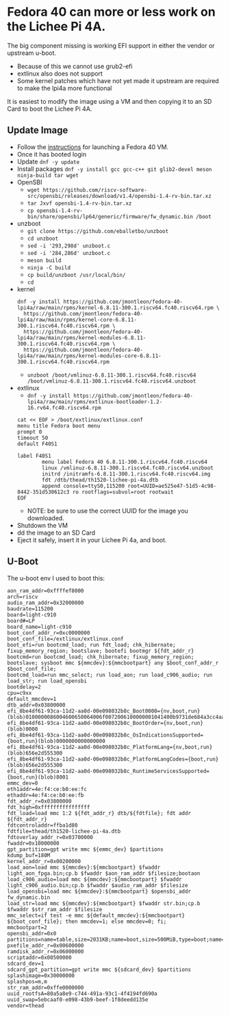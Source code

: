 # Fedora 40 can more or less work on the Lichee Pi 4A.

The big component missing is working EFI support in either the vendor or upstream u-boot.

- Because of this we cannot use grub2-efi
- extlinux also does not support
- Some kernel patches which have not yet made it upstream are required to make the lpi4a more functional

It is easiest to modify the image using a VM and then copying it to an SD Card to boot the Lichee Pi 4A.

## Update Image

- Follow the [instructions](https://fedoraproject.org/wiki/Architectures/RISC-V/Installing) for launching a Fedora 40 VM.
- Once it has booted login
- Update `dnf -y update`
- Install packages `dnf -y install gcc gcc-c++ git glib2-devel meson ninja-build tar wget`
- OpenSBI
  - `wget https://github.com/riscv-software-src/opensbi/releases/download/v1.4/opensbi-1.4-rv-bin.tar.xz`
  - `tar Jxvf opensbi-1.4-rv-bin.tar.xz`
  - `cp opensbi-1.4-rv-bin/share/opensbi/lp64/generic/firmware/fw_dynamic.bin /boot`
- unzboot 
  - `git clone https://github.com/eballetbo/unzboot`
  - `cd unzboot`
  - `sed -i '293,298d' unzboot.c`
  - `sed -i '284,286d' unzboot.c`
  - `meson build`
  - `ninja -C build`
  - `cp build/unzboot /usr/local/bin/`
  - `cd`
- kernel
  ```
  dnf -y install https://github.com/jmontleon/fedora-40-lpi4a/raw/main/rpms/kernel-6.8.11-300.1.riscv64.fc40.riscv64.rpm \
    https://github.com/jmontleon/fedora-40-lpi4a/raw/main/rpms/kernel-core-6.8.11-300.1.riscv64.fc40.riscv64.rpm \
    https://github.com/jmontleon/fedora-40-lpi4a/raw/main/rpms/kernel-modules-6.8.11-300.1.riscv64.fc40.riscv64.rpm \
    https://github.com/jmontleon/fedora-40-lpi4a/raw/main/rpms/kernel-modules-core-6.8.11-300.1.riscv64.fc40.riscv64.rpm              
  ```
  - `unzboot /boot/vmlinuz-6.8.11-300.1.riscv64.fc40.riscv64 /boot/vmlinuz-6.8.11-300.1.riscv64.fc40.riscv64.unzboot`
- extlinux
  - `dnf -y install https://github.com/jmontleon/fedora-40-lpi4a/raw/main/rpms/extlinux-bootloader-1.2-16.rv64.fc40.riscv64.rpm`
  ```
  cat << EOF > /boot/extlinux/extlinux.conf
  menu title Fedora boot menu
  prompt 0
  timeout 50
  default F40S1

  label F40S1
          menu label Fedora 40 6.8.11-300.1.riscv64.fc40.riscv64
          linux /vmlinuz-6.8.11-300.1.riscv64.fc40.riscv64.unzboot
          initrd /initramfs-6.8.11-300.1.riscv64.fc40.riscv64.img
          fdt /dtb/thead/th1520-lichee-pi-4a.dtb
          append console=ttyS0,115200 root=UUID=ae525e47-51d5-4c98-8442-351d530612c3 ro rootflags=subvol=root rootwait
  EOF
  ```
  - NOTE: be sure to use the correct UUID for the image you downloaded.
- Shutdown the VM
- dd the image to an SD Card
- Eject it safely, insert it in your Lichee Pi 4a, and boot.

## U-Boot
The u-boot env I used to boot this:
```
aon_ram_addr=0xffffef8000
arch=riscv
audio_ram_addr=0x32000000
baudrate=115200
board=light-c910
board#=LP
board_name=light-c910
boot_conf_addr_r=0xc0000000
boot_conf_file=/extlinux/extlinux.conf
boot_efi=run bootcmd_load; run fdt_load; chk_hibernate; fixup_memory_region; bootslave; bootefi bootmgr ${fdt_addr_r}
bootcmd=run bootcmd_load; chk_hibernate; fixup_memory_region; bootslave; sysboot mmc ${mmcdev}:${mmcbootpart} any $boot_conf_addr_r $boot_conf_file;
bootcmd_load=run mmc_select; run load_aon; run load_c906_audio; run load_str; run load_opensbi
bootdelay=2
cpu=c9xx
default_mmcdev=1
dtb_addr=0x03800000
efi_8be4df61-93ca-11d2-aa0d-00e098032b8c_Boot0000={nv,boot,run}(blob)0100000086004600650064006f0072006100000001041400b9731de684a3cc4aaeab82e828f3628b031a050001031a05000104012a00010000
efi_8be4df61-93ca-11d2-aa0d-00e098032b8c_BootOrder={nv,boot,run}(blob)0000
efi_8be4df61-93ca-11d2-aa0d-00e098032b8c_OsIndicationsSupported={boot,run}(blob)0000000000000000
efi_8be4df61-93ca-11d2-aa0d-00e098032b8c_PlatformLang={nv,boot,run}(blob)656e2d555300
efi_8be4df61-93ca-11d2-aa0d-00e098032b8c_PlatformLangCodes={boot,run}(blob)656e2d555300
efi_8be4df61-93ca-11d2-aa0d-00e098032b8c_RuntimeServicesSupported={boot,run}(blob)8001
emmc_dev=0
eth1addr=4e:f4:ce:b0:ee:fc
ethaddr=4e:f4:ce:b0:ee:fb
fdt_addr_r=0x03800000
fdt_high=0xffffffffffffffff
fdt_load=load mmc 1:2 ${fdt_addr_r} dtb/${fdtfile}; fdt addr ${fdt_addr_r}
fdtcontroladdr=ffba1d80
fdtfile=thead/th1520-lichee-pi-4a.dtb
fdtoverlay_addr_r=0x03700000
fwaddr=0x10000000
gpt_partition=gpt write mmc ${emmc_dev} $partitions
kdump_buf=180M
kernel_addr_r=0x00200000
load_aon=load mmc ${mmcdev}:${mmcbootpart} $fwaddr light_aon_fpga.bin;cp.b $fwaddr $aon_ram_addr $filesize;bootaon
load_c906_audio=load mmc ${mmcdev}:${mmcbootpart} $fwaddr light_c906_audio.bin;cp.b $fwaddr $audio_ram_addr $filesize
load_opensbi=load mmc ${mmcdev}:${mmcbootpart} $opensbi_addr fw_dynamic.bin
load_str=load mmc ${mmcdev}:${mmcbootpart} $fwaddr str.bin;cp.b $fwaddr $str_ram_addr $filesize
mmc_select=if test -e mmc ${default_mmcdev}:${mmcbootpart} ${boot_conf_file}; then mmcdev=1; else mmcdev=0; fi;
mmcbootpart=2
opensbi_addr=0x0
partitions=name=table,size=2031KB;name=boot,size=500MiB,type=boot;name=swap,size=4096MiB,type=swap,uuid=${uuid_swap};name=root,size=-,type=linux,uuid=${uuid_rootfsA}
pxefile_addr_r=0x00600000
ramdisk_addr_r=0x06000000
scriptaddr=0x00500000
sdcard_dev=1
sdcard_gpt_partition=gpt write mmc ${sdcard_dev} $partitions
splashimage=0x30000000
splashpos=m,m
str_ram_addr=0xffe0000000
uuid_rootfsA=80a5a8e9-c744-491a-93c1-4f4194fd690a
uuid_swap=5ebcaaf0-e098-43b9-beef-1f8deedd135e
vendor=thead
```
